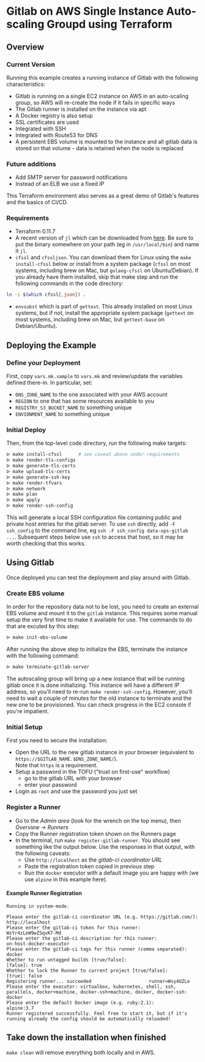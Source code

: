 # Gitlab on AWS Single Instance Auto-scaling Groupd using Terraform

## Overview

### Current Version
Running this example creates a running instance of Gitlab with the following characteristics:

* Gitlab is running on a single EC2 instance on AWS in an auto-scaling group, so AWS will re-create the node if it fails in specific ways
* The Gitlab runner is installed on the instance via apt
* A Docker registry is also setup
* SSL certificates are used
* Integrated with SSH
* Integrated with Route53 for DNS
* A persistent EBS volume is mounted to the instance and all gitlab data is stored on that volume - data is retained when the node is replaced

### Future additions
* Add SMTP server for password notifications
* Instead of an ELB we use a fixed IP

This Terraform environment also serves as a great demo of Gitlab's features and the basics of CI/CD. 

### Requirements
- Terraform 0.11.7
- A recent version of `jl` which can be downloaded from [here](https://github.com/chrisdone/jl/releases). Be sure to put the binary somewhere on your path (eg in `/usr/local/bin`) and name it `jl`.
- `cfssl` and `cfssljson`. You can download them for Linux using the `make install-cfssl` below or install from a system package (`cfssl` on most systems, including brew on Mac, but `golang-cfssl` on Ubuntu/Debian). If you already have them installed, skip that make step and run the following commands in the code directory:
```bash
ln -s $(which cfssl{,json}) .
```
* `envsubst` which is part of `gettext`. This already installed on most Linux systems, but if not, install the appropriate system package (`gettext` on most systems, including brew on Mac, but `gettext-base` on Debian/Ubuntu).

## Deploying the Example

### Define your Deployment
First, copy `vars.mk.sample` to `vars.mk` and review/update the variables defined there-in. In particular, set:

* `DNS_ZONE_NAME` to the one associated with your AWS account
* `REGION` to one that has some resources available to you
* `REGISTRY_S3_BUCKET_NAME` to something unique
* `ENVIONMENT_NAME` to something unique

### Initial Deploy
Then, from the top-level code directory, run the following make targets:

```bash
ᐅ make install-cfssl      # see caveat above under requirements
ᐅ make render-tls-configs
ᐅ make generate-tls-certs
ᐅ make upload-tls-certs
ᐅ make generate-ssh-key
ᐅ make render-tfvars
ᐅ make network
ᐅ make plan
ᐅ make apply
ᐅ make render-ssh-config
```
This will generate a local SSH configuration file containing public and private host entries for the gitlab server. To use `ssh` directly, add `-F ssh_config` to the command line, eg `ssh -F ssh_config data-ops-gitlab ...`. Subsequent steps below use `ssh` to access that host, so it may be worth checking that this works.

## Using Gitlab
Once deployed you can test the deployment and play around with Gitlab.

### Create EBS volume
In order for the repository data not to be lost, you need to create an external EBS volume and mount it to the `gitlab` instance. This requires some manual setup the very first time to make it available for use. The commands to do that are excuted by this step:

```bash
ᐅ make init-ebs-volume
```

After running the above step to initialize the EBS, terminate the instance with the following command:

```bash
ᐅ make terminate-gitlab-server
```
The autoscaling group will bring up a new instance that will be running gitlab once it is done initializing. This instance will have a different IP address, so you'll need to re-run `make render-ssh-config`. However, you'll need to wait a couple of minutes for the old instance to terminate and the new one to be provisioned. You can check progress in the EC2 console if you're impatient.

### Initial Setup
First you need to secure the installation:
* Open the URL to the new gitlab instance in your browser
  (equivalent to `https://$GITLAB_NAME.$DNS_ZONE_NAME/`).  
  Note that `https` is a requirement.
* Setup a password in the TOFU ("trust on first-use" workflow)
    * go to the gitlab URL with your browser
    * enter your password
* Login as `root` and use the password you just set

### Register a Runner
* Go to the *Admin area* (look for the wrench on the top menu), then *Overview -> Runners*
* Copy the Runner registration token shown on the Runners page
* In the terminal, run `make register-gitlab-runner`. You should see something like the output below. Use the responses in that output, with the following caveats:
    * Use `http://localhost` as the _gitlab-ci coordinator URL_
    * Paste the registration token copied in previous step
    * Run the `docker` executor with a default image you are happy with (we use `alpine` in this example here).

#### Example Runner Registration
```
Running in system-mode.                            
                                                   
Please enter the gitlab-ci coordinator URL (e.g. https://gitlab.com/):
http://localhost
Please enter the gitlab-ci token for this runner:
WsYr4zLeW9wZSqvK7-Md
Please enter the gitlab-ci description for this runner:
on-host-docker-executor
Please enter the gitlab-ci tags for this runner (comma separated):
docker
Whether to run untagged builds [true/false]:
[false]: true
Whether to lock the Runner to current project [true/false]:
[true]: false
Registering runner... succeeded                     runner=Wsy4UZLe
Please enter the executor: virtualbox, kubernetes, shell, ssh, parallels, docker+machine, docker-ssh+machine, docker, docker-ssh:
docker
Please enter the default Docker image (e.g. ruby:2.1):
alpine:3.7
Runner registered successfully. Feel free to start it, but if it's running already the config should be automatically reloaded! 
```

## Take down the installation when finished

`make clean` will remove everything both locally and in AWS.
